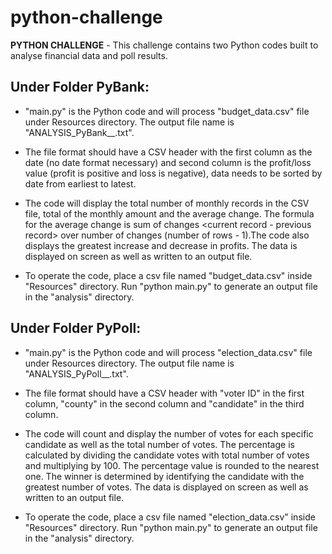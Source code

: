 # python-challenge
**PYTHON CHALLENGE** - This challenge contains two Python codes built to analyse financial data and poll results.

## Under Folder PyBank:
* "main.py" is the Python code and will process "budget_data.csv" file under Resources directory. The output file name is "ANALYSIS_PyBank_<csvName>_<DATETIMESTAMP>.txt".

* The file format should have a CSV header with the first column as the date (no date format necessary) and second column is the profit/loss value (profit is positive and loss is negative), data needs to be sorted by date from earliest to latest.

* The code will display the total number of monthly records in the CSV file, total of the monthly amount and the average change. The formula for the average change is sum of changes <current record - previous record> over number of changes (number of rows - 1).The code also displays the greatest increase and decrease in profits. The data is displayed on screen as well as written to an output file.

* To operate the code, place a csv file named "budget_data.csv" inside "Resources" directory. Run "python main.py" to generate an output file in the "analysis" directory.

## Under Folder PyPoll:
* "main.py" is the Python code and will process "election_data.csv" file under Resources directory. The output file name is "ANALYSIS_PyPoll_<csvName>_<DATETIMESTAMP>.txt".

* The file format should have a CSV header with "voter ID" in the first column, "county" in the second column and "candidate" in the third column.

* The code will count and display the number of votes for each specific candidate as well as the total number of votes. The percentage is calculated by dividing the candidate votes with total number of votes and multiplying by 100. The percentage value is rounded to the nearest one. The winner is determined by identifying the candidate with the greatest number of votes. The data is displayed on screen as well as written to an output file.

* To operate the code, place a csv file named "election_data.csv" inside "Resources" directory. Run "python main.py" to generate an output file in the "analysis" directory.
